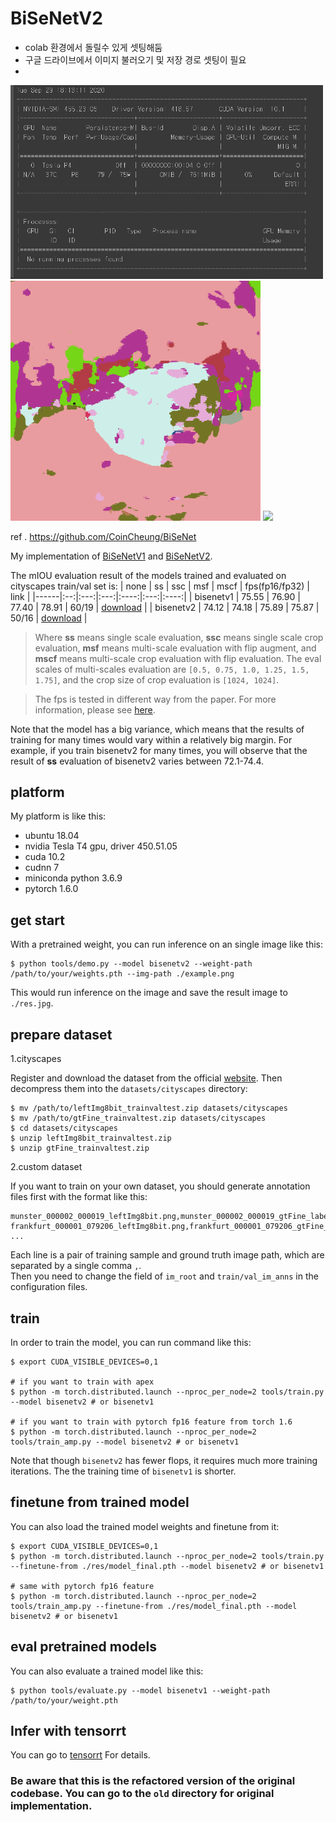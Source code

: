 # BiSeNetV2

- colab 환경에서 돌릴수 있게 셋팅해둠
- 구글 드라이브에서 이미지 불러오기 및 저장 경로 셋팅이 필요
- 
<div>
  <img width="500" src = ./gpu.PNG>
  
</div>

<div>
<img width="400" src = ./18050.png>
<img width="400" src = ./18050(1).png>
</div>

ref . https://github.com/CoinCheung/BiSeNet



My implementation of [BiSeNetV1](https://arxiv.org/abs/1808.00897) and [BiSeNetV2](https://arxiv.org/abs/1808.00897).


The mIOU evaluation result of the models trained and evaluated on cityscapes train/val set is:
| none | ss | ssc | msf | mscf | fps(fp16/fp32) | link |
|------|:--:|:---:|:---:|:----:|:---:|:----:|
| bisenetv1 | 75.55 | 76.90 | 77.40 | 78.91 | 60/19 | [download](https://drive.google.com/file/d/140MBBAt49N1z1wsKueoFA6HB_QuYud8i/view?usp=sharing) |
| bisenetv2 | 74.12 | 74.18 | 75.89 | 75.87 | 50/16 | [download](https://drive.google.com/file/d/1qq38u9JT4pp1ubecGLTCHHtqwntH0FCY/view?usp=sharing) |

> Where **ss** means single scale evaluation, **ssc** means single scale crop evaluation, **msf** means multi-scale evaluation with flip augment, and **mscf** means multi-scale crop evaluation with flip evaluation. The eval scales of multi-scales evaluation are `[0.5, 0.75, 1.0, 1.25, 1.5, 1.75]`, and the crop size of crop evaluation is `[1024, 1024]`.

> The fps is tested in different way from the paper. For more information, please see [here](./tensorrt).

Note that the model has a big variance, which means that the results of training for many times would vary within a relatively big margin. For example, if you train bisenetv2 for many times, you will observe that the result of **ss** evaluation of bisenetv2 varies between 72.1-74.4. 


## platform
My platform is like this: 
* ubuntu 18.04
* nvidia Tesla T4 gpu, driver 450.51.05
* cuda 10.2
* cudnn 7
* miniconda python 3.6.9
* pytorch 1.6.0


## get start
With a pretrained weight, you can run inference on an single image like this: 
```
$ python tools/demo.py --model bisenetv2 --weight-path /path/to/your/weights.pth --img-path ./example.png
```
This would run inference on the image and save the result image to `./res.jpg`.


## prepare dataset

1.cityscapes  

Register and download the dataset from the official [website](https://www.cityscapes-dataset.com/). Then decompress them into the `datasets/cityscapes` directory:  
```
$ mv /path/to/leftImg8bit_trainvaltest.zip datasets/cityscapes
$ mv /path/to/gtFine_trainvaltest.zip datasets/cityscapes
$ cd datasets/cityscapes
$ unzip leftImg8bit_trainvaltest.zip
$ unzip gtFine_trainvaltest.zip
```

2.custom dataset  

If you want to train on your own dataset, you should generate annotation files first with the format like this: 
```
munster_000002_000019_leftImg8bit.png,munster_000002_000019_gtFine_labelIds.png
frankfurt_000001_079206_leftImg8bit.png,frankfurt_000001_079206_gtFine_labelIds.png
...
```
Each line is a pair of training sample and ground truth image path, which are separated by a single comma `,`.   
Then you need to change the field of `im_root` and `train/val_im_anns` in the configuration files.

## train
In order to train the model, you can run command like this: 
```
$ export CUDA_VISIBLE_DEVICES=0,1

# if you want to train with apex
$ python -m torch.distributed.launch --nproc_per_node=2 tools/train.py --model bisenetv2 # or bisenetv1

# if you want to train with pytorch fp16 feature from torch 1.6
$ python -m torch.distributed.launch --nproc_per_node=2 tools/train_amp.py --model bisenetv2 # or bisenetv1
```

Note that though `bisenetv2` has fewer flops, it requires much more training iterations. The the training time of `bisenetv1` is shorter.


## finetune from trained model
You can also load the trained model weights and finetune from it:
```
$ export CUDA_VISIBLE_DEVICES=0,1
$ python -m torch.distributed.launch --nproc_per_node=2 tools/train.py --finetune-from ./res/model_final.pth --model bisenetv2 # or bisenetv1

# same with pytorch fp16 feature
$ python -m torch.distributed.launch --nproc_per_node=2 tools/train_amp.py --finetune-from ./res/model_final.pth --model bisenetv2 # or bisenetv1
```


## eval pretrained models
You can also evaluate a trained model like this: 
```
$ python tools/evaluate.py --model bisenetv1 --weight-path /path/to/your/weight.pth
```

## Infer with tensorrt
You can go to [tensorrt](./tensorrt) For details.


### Be aware that this is the refactored version of the original codebase. You can go to the `old` directory for original implementation.
